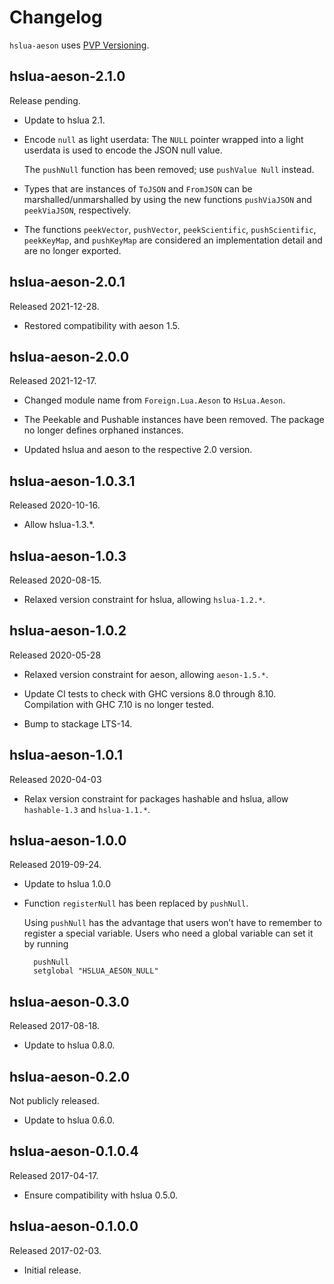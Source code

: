 # Changelog

`hslua-aeson` uses [PVP Versioning][].

## hslua-aeson-2.1.0

Release pending.

-   Update to hslua 2.1.

-   Encode `null` as light userdata: The `NULL` pointer wrapped
    into a light userdata is used to encode the JSON null value.

    The `pushNull` function has been removed; use
    `pushValue Null` instead.

-   Types that are instances of `ToJSON` and `FromJSON` can be
    marshalled/unmarshalled by using the new functions
    `pushViaJSON` and `peekViaJSON`, respectively.

-   The functions `peekVector`, `pushVector`, `peekScientific`,
    `pushScientific`, `peekKeyMap`, and `pushKeyMap` are
    considered an implementation detail and are no longer
    exported.

## hslua-aeson-2.0.1

Released 2021-12-28.

-   Restored compatibility with aeson 1.5.

## hslua-aeson-2.0.0

Released 2021-12-17.

-   Changed module name from `Foreign.Lua.Aeson` to
    `HsLua.Aeson`.

-   The Peekable and Pushable instances have been removed. The
    package no longer defines orphaned instances.

-   Updated hslua and aeson to the respective 2.0 version.

## hslua-aeson-1.0.3.1

Released 2020-10-16.

-   Allow hslua-1.3.\*.

## hslua-aeson-1.0.3

Released 2020-08-15.

-   Relaxed version constraint for hslua, allowing `hslua-1.2.*`.

## hslua-aeson-1.0.2

Released 2020-05-28

-   Relaxed version constraint for aeson, allowing `aeson-1.5.*`.

-   Update CI tests to check with GHC versions 8.0 through 8.10.
    Compilation with GHC 7.10 is no longer tested.

-   Bump to stackage LTS-14.

## hslua-aeson-1.0.1

Released 2020-04-03

-   Relax version constraint for packages hashable and hslua,
    allow `hashable-1.3` and `hslua-1.1.*`.

## hslua-aeson-1.0.0

Released 2019-09-24.

-   Update to hslua 1.0.0

-   Function `registerNull` has been replaced by `pushNull`.

    Using `pushNull` has the advantage that users won’t have to
    remember to register a special variable. Users who need a
    global variable can set it by running

          pushNull
          setglobal "HSLUA_AESON_NULL"

## hslua-aeson-0.3.0

Released 2017-08-18.

-   Update to hslua 0.8.0.

## hslua-aeson-0.2.0

Not publicly released.

-   Update to hslua 0.6.0.

## hslua-aeson-0.1.0.4

Released 2017-04-17.

-   Ensure compatibility with hslua 0.5.0.

## hslua-aeson-0.1.0.0

Released 2017-02-03.

-   Initial release.

  [PVP Versioning]: https://pvp.haskell.org
